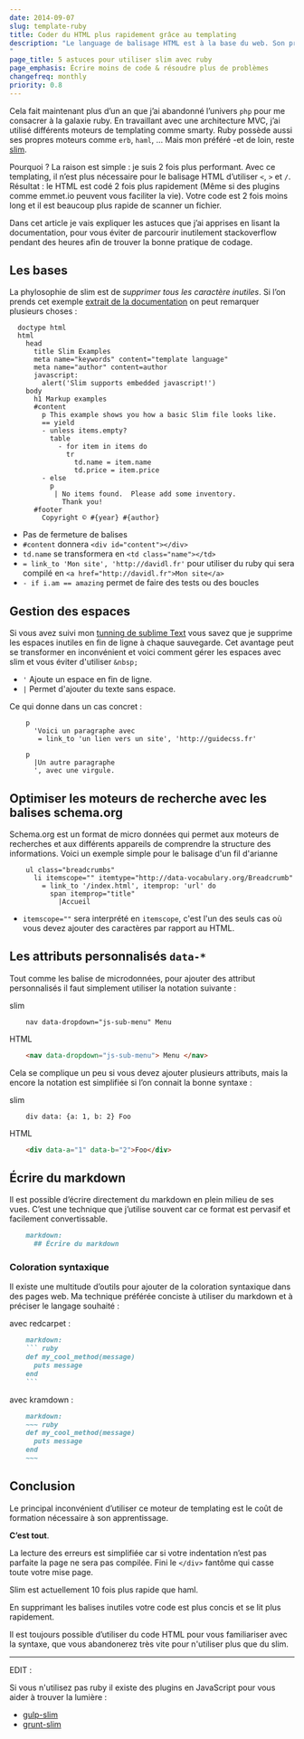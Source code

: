 ```yaml
---
date: 2014-09-07
slug: template-ruby
title: Coder du HTML plus rapidement grâce au templating
description: "Le language de balisage HTML est à la base du web. Son principal problème est -selon moi, sa lenteur d'écriture.
"
page_title: 5 astuces pour utiliser slim avec ruby
page_emphasis: Écrire moins de code & résoudre plus de problèmes
changefreq: monthly
priority: 0.8
---
```


Cela fait maintenant plus d’un an que j’ai abandonné l’univers `php` pour me consacrer à la galaxie ruby. En travaillant avec une architecture MVC, j’ai utilisé différents moteurs de templating comme smarty.
Ruby possède aussi ses propres moteurs comme `erb`, `haml`, … Mais mon préféré -et de loin, reste [slim](http://slim-lang.com/).

Pourquoi ? La raison est simple : je suis 2 fois plus performant. Avec ce templating, il n’est plus nécessaire pour le balisage HTML d’utiliser `<`, `>` et `/`. Résultat : le HTML est codé 2 fois plus rapidement (Même si des plugins comme emmet.io peuvent vous faciliter la vie). Votre code est 2 fois moins long et il est beaucoup plus rapide de scanner un fichier.

Dans cet article je vais expliquer les astuces que j’ai apprises en lisant la documentation, pour vous éviter de parcourir inutilement stackoverflow pendant des heures afin de trouver la bonne pratique de codage.

## Les bases

La phylosophie de slim est de _supprimer tous les caractère inutiles_. Si l’on prends cet exemple [extrait de la documentation](http://slim-lang.com/) on peut remarquer plusieurs choses :

~~~ haml
  doctype html
  html
    head
      title Slim Examples
      meta name="keywords" content="template language"
      meta name="author" content=author
      javascript:
        alert('Slim supports embedded javascript!')
    body
      h1 Markup examples
      #content
        p This example shows you how a basic Slim file looks like.
        == yield
        - unless items.empty?
          table
            - for item in items do
              tr
                td.name = item.name
                td.price = item.price
        - else
          p
           | No items found.  Please add some inventory.
             Thank you!
      #footer
        Copyright © #{year} #{author}
~~~

- Pas de fermeture de balises
- `#content` donnera `<div id="content"></div>`
- `td.name` se transformera en `<td class="name"></td>`
- `= link_to 'Mon site', 'http://davidl.fr'` pour utiliser du ruby qui sera compilé en `<a href="http://davidl.fr">Mon site</a>`
- `- if i.am == amazing` permet de faire des tests ou des boucles

## Gestion des espaces

Si vous avez suivi mon [tunning de sublime Text](http://davidl.fr/blog/) vous savez que je supprime les espaces inutiles en fin de ligne à chaque sauvegarde. Cet avantage peut se transformer en inconvénient et voici comment gérer les espaces avec slim et vous éviter d'utiliser `&nbsp;`

- `'` Ajoute un espace en fin de ligne.
- `|` Permet d'ajouter du texte sans espace.

Ce qui donne dans un cas concret :

~~~ haml
    p
      'Voici un paragraphe avec
       = link_to 'un lien vers un site', 'http://guidecss.fr'

    p
      |Un autre paragraphe
      ', avec une virgule.
~~~

## Optimiser les moteurs de recherche avec les balises schema.org

Schema.org est un format de micro données qui permet aux moteurs de recherches et aux différents appareils de comprendre la structure des informations. Voici un exemple simple pour le balisage d'un fil d'arianne

~~~ haml
    ul class="breadcrumbs"
      li itemscope="" itemtype="http://data-vocabulary.org/Breadcrumb"
        = link_to '/index.html', itemprop: 'url' do
          span itemprop="title"
            |Accueil
~~~


- `itemscope=""` sera interprété en `itemscope`, c'est l'un des seuls cas où vous devez ajouter des caractères par rapport au HTML.


## Les attributs personnalisés `data-*`

Tout comme les balise de microdonnées, pour ajouter des attribut personnalisés il faut simplement utiliser la notation suivante :

slim

~~~ haml
    nav data-dropdown="js-sub-menu" Menu
~~~

HTML

~~~ html
    <nav data-dropdown="js-sub-menu"> Menu </nav>
~~~

Cela se complique un peu si vous devez ajouter plusieurs attributs, mais la encore la notation est simplifiée si l’on connait la bonne syntaxe :

slim

~~~ haml
    div data: {a: 1, b: 2} Foo
~~~

HTML

~~~ html
    <div data-a="1" data-b="2">Foo</div>
~~~


## Écrire du markdown

Il est possible d’écrire directement du markdown en plein milieu de ses vues. C’est une technique que j’utilise souvent car ce format est pervasif et facilement convertissable.

~~~ markdown
    markdown:
      ## Écrire du markdown
~~~

### Coloration syntaxique

Il existe une multitude d’outils pour ajouter de la coloration syntaxique dans des pages web. Ma technique préférée conciste à utiliser du markdown et à préciser le langage souhaité :

avec redcarpet :

~~~ markdown
    markdown:
    ``` ruby
    def my_cool_method(message)
      puts message
    end
    ```
~~~

avec kramdown :

~~~ markdown
    markdown:
    ~~~ ruby
    def my_cool_method(message)
      puts message
    end
    ~~~
~~~

## Conclusion

Le principal inconvénient d’utiliser ce moteur de templating est le coût de formation nécessaire à son apprentissage.

__C’est tout__.

La lecture des erreurs est simplifiée car si votre indentation n’est pas parfaite la page ne sera pas compilée. Fini le `</div>` fantôme qui casse toute votre mise page.

Slim est actuellement 10 fois plus rapide que haml.

En supprimant les balises inutiles votre code est plus concis et se lit plus rapidement.

Il est toujours possible d’utiliser du code HTML pour vous familiariser avec la syntaxe, que vous abandonerez très vite pour n'utiliser plus que du slim.

- - -

EDIT :

Si vous n'utilisez pas ruby il existe des plugins en JavaScript pour vous aider à trouver la lumière :

- [gulp-slim](https://github.com/cognitom/gulp-slim)
- [grunt-slim](https://github.com/matsumos/grunt-slim)
